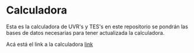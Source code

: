 # Calculadora
Esta es la calculadora de UVR's y TES's en este repositorio se pondrán las bases de datos necesarias para tener actualizada la calculadora.

Acá está el link a la calculadora [link](https://jcpuellop.github.io/Calculadora/Calculadora.html)
